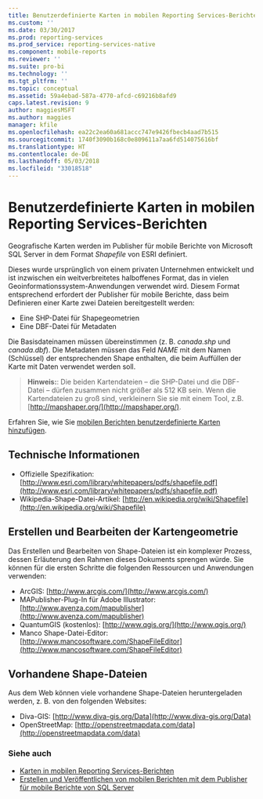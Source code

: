 ```yaml
---
title: Benutzerdefinierte Karten in mobilen Reporting Services-Berichten | Microsoft-Dokumentation
ms.custom: ''
ms.date: 03/30/2017
ms.prod: reporting-services
ms.prod_service: reporting-services-native
ms.component: mobile-reports
ms.reviewer: ''
ms.suite: pro-bi
ms.technology: ''
ms.tgt_pltfrm: ''
ms.topic: conceptual
ms.assetid: 59a4ebad-587a-4770-afcd-c69216b8afd9
caps.latest.revision: 9
author: maggiesMSFT
ms.author: maggies
manager: kfile
ms.openlocfilehash: ea22c2ea60a681accc747e9426fbecb4aad7b515
ms.sourcegitcommit: 1740f3090b168c0e809611a7aa6fd514075616bf
ms.translationtype: HT
ms.contentlocale: de-DE
ms.lasthandoff: 05/03/2018
ms.locfileid: "33018518"
---
```

# <a name="custom-maps-in-reporting-services-mobile-reports"></a>Benutzerdefinierte Karten in mobilen Reporting Services-Berichten
Geografische Karten werden im Publisher für mobile Berichte von Microsoft SQL Server in dem Format *Shapefile* von ESRI definiert.  
  
Dieses wurde ursprünglich von einem privaten Unternehmen entwickelt und ist inzwischen ein weitverbreitetes halboffenes Format, das in vielen Geoinformationssystem-Anwendungen verwendet wird. Diesem Format entsprechend erfordert der Publisher für mobile Berichte, dass beim Definieren einer Karte zwei Dateien bereitgestellt werden:  
  
- Eine SHP-Datei für Shapegeometrien  
- Eine DBF-Datei für Metadaten  
  
Die Basisdateinamen müssen übereinstimmen (z. B. *canada.shp* und *canada.dbf*). Die Metadaten müssen das Feld *NAME* mit dem Namen (Schlüssel) der entsprechenden Shape enthalten, die beim Auffüllen der Karte mit Daten verwendet werden soll.  
  
> **Hinweis:**: Die beiden Kartendateien – die SHP-Datei und die DBF-Datei – dürfen zusammen nicht größer als 512 KB sein. Wenn die Kartendateien zu groß sind, verkleinern Sie sie mit einem Tool, z.B. [http://mapshaper.org/](http://mapshaper.org/).  
  
Erfahren Sie, wie Sie [mobilen Berichten benutzerdefinierte Karten hinzufügen](../../reporting-services/mobile-reports/add-a-custom-map-to-a-reporting-services-mobile-report.md).  
  
## <a name="technical-information"></a>Technische Informationen  
  
- Offizielle Spezifikation: [http://www.esri.com/library/whitepapers/pdfs/shapefile.pdf](http://www.esri.com/library/whitepapers/pdfs/shapefile.pdf)  
- Wikipedia-Shape-Datei-Artikel: [http://en.wikipedia.org/wiki/Shapefile](http://en.wikipedia.org/wiki/Shapefile)  
  
## <a name="creating--editing-map-geometry"></a>Erstellen und Bearbeiten der Kartengeometrie  
  
Das Erstellen und Bearbeiten von Shape-Dateien ist ein komplexer Prozess, dessen Erläuterung den Rahmen dieses Dokuments sprengen würde. Sie können für die ersten Schritte die folgenden Ressourcen und Anwendungen verwenden:  
  
- ArcGIS: [http://www.arcgis.com/](http://www.arcgis.com/)  
- MAPublisher-Plug-In für Adobe Illustrator: [http://www.avenza.com/mapublisher](http://www.avenza.com/mapublisher)  
- QuantumGIS (kostenlos): [http://www.qgis.org/](http://www.qgis.org/)  
- Manco Shape-Datei-Editor: [http://www.mancosoftware.com/ShapeFileEditor](http://www.mancosoftware.com/ShapeFileEditor)  
  
## <a name="existing-shapefiles"></a>Vorhandene Shape-Dateien  
  
Aus dem Web können viele vorhandene Shape-Dateien heruntergeladen werden, z. B. von den folgenden Websites:  
  
- Diva-GIS: [http://www.diva-gis.org/Data](http://www.diva-gis.org/Data)  
- OpenStreetMap: [http://openstreetmapdata.com/data](http://openstreetmapdata.com/data)  
  
### <a name="see-also"></a>Siehe auch  
- [Karten in mobilen Reporting Services-Berichten](../../reporting-services/mobile-reports/maps-in-reporting-services-mobile-reports.md)  
- [Erstellen und Veröffentlichen von mobilen Berichten mit dem Publisher für mobile Berichte von SQL Server](../../reporting-services/mobile-reports/create-mobile-reports-with-sql-server-mobile-report-publisher.md)   
  
  
  
